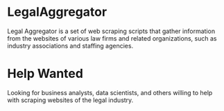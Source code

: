 # LegalAggregator

Legal Aggregator is a set of web scraping scripts that gather information from the websites of various law firms and related organizations, such as industry associations and staffing agencies.

# Help Wanted

Looking for business analysts, data scientists, and others willing to help with scraping websites of the legal industry.
